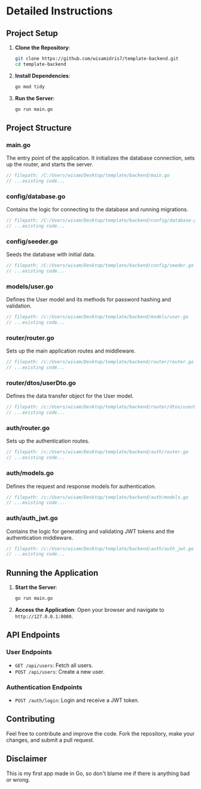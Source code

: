 # Detailed Instructions

## Project Setup

1. **Clone the Repository**:
   ```sh
   git clone https://github.com/wisamidris7/template-backend.git
   cd template-backend
   ```

2. **Install Dependencies**:
   ```sh
   go mod tidy
   ```

3. **Run the Server**:
   ```sh
   go run main.go
   ```

## Project Structure

### main.go
The entry point of the application. It initializes the database connection, sets up the router, and starts the server.
```go
// filepath: /C:/Users/wisam/Desktop/template/backend/main.go
// ...existing code...
```

### config/database.go
Contains the logic for connecting to the database and running migrations.
```go
// filepath: /C:/Users/wisam/Desktop/template/backend/config/database.go
// ...existing code...
```

### config/seeder.go
Seeds the database with initial data.
```go
// filepath: /C:/Users/wisam/Desktop/template/backend/config/seeder.go
// ...existing code...
```

### models/user.go
Defines the User model and its methods for password hashing and validation.
```go
// filepath: /c:/Users/wisam/Desktop/template/backend/models/user.go
// ...existing code...
```

### router/router.go
Sets up the main application routes and middleware.
```go
// filepath: /c:/Users/wisam/Desktop/template/backend/router/router.go
// ...existing code...
```

### router/dtos/userDto.go
Defines the data transfer object for the User model.
```go
// filepath: /c:/Users/wisam/Desktop/template/backend/router/dtos/userDto.go
// ...existing code...
```

### auth/router.go
Sets up the authentication routes.
```go
// filepath: /c:/Users/wisam/Desktop/template/backend/auth/router.go
// ...existing code...
```

### auth/models.go
Defines the request and response models for authentication.
```go
// filepath: /c:/Users/wisam/Desktop/template/backend/auth/models.go
// ...existing code...
```

### auth/auth_jwt.go
Contains the logic for generating and validating JWT tokens and the authentication middleware.
```go
// filepath: /c:/Users/wisam/Desktop/template/backend/auth/auth_jwt.go
// ...existing code...
```

## Running the Application

1. **Start the Server**:
   ```sh
   go run main.go
   ```

2. **Access the Application**:
   Open your browser and navigate to `http://127.0.0.1:8080`.

## API Endpoints

### User Endpoints
- `GET /api/users`: Fetch all users.
- `POST /api/users`: Create a new user.

### Authentication Endpoints
- `POST /auth/login`: Login and receive a JWT token.

## Contributing

Feel free to contribute and improve the code. Fork the repository, make your changes, and submit a pull request.

## Disclaimer

This is my first app made in Go, so don't blame me if there is anything bad or wrong.
